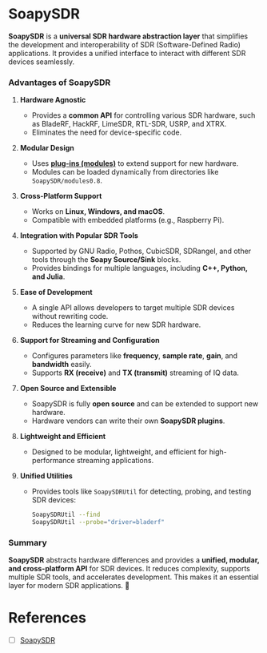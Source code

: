 # SoapySDR

**SoapySDR** is a **universal SDR hardware abstraction layer** that simplifies the development and interoperability of SDR (Software-Defined Radio) applications. It provides a unified interface to interact with different SDR devices seamlessly.

### **Advantages of SoapySDR**

1. **Hardware Agnostic**  
   - Provides a **common API** for controlling various SDR hardware, such as BladeRF, HackRF, LimeSDR, RTL-SDR, USRP, and XTRX.
   - Eliminates the need for device-specific code.

2. **Modular Design**  
   - Uses [**plug-ins (modules)**](modules) to extend support for new hardware.  
   - Modules can be loaded dynamically from directories like `SoapySDR/modules0.8`.

3. **Cross-Platform Support**  
   - Works on **Linux, Windows, and macOS**.  
   - Compatible with embedded platforms (e.g., Raspberry Pi).

4. **Integration with Popular SDR Tools**  
   - Supported by GNU Radio, Pothos, CubicSDR, SDRangel, and other tools through the **Soapy Source/Sink** blocks.  
   - Provides bindings for multiple languages, including **C++, Python, and Julia**.

5. **Ease of Development**  
   - A single API allows developers to target multiple SDR devices without rewriting code.  
   - Reduces the learning curve for new SDR hardware.

6. **Support for Streaming and Configuration**  
   - Configures parameters like **frequency**, **sample rate**, **gain**, and **bandwidth** easily.  
   - Supports **RX (receive)** and **TX (transmit)** streaming of IQ data.

7. **Open Source and Extensible**  
   - SoapySDR is fully **open source** and can be extended to support new hardware.  
   - Hardware vendors can write their own **SoapySDR plugins**.

8. **Lightweight and Efficient**  
   - Designed to be modular, lightweight, and efficient for high-performance streaming applications.

9. **Unified Utilities**  
   - Provides tools like `SoapySDRUtil` for detecting, probing, and testing SDR devices:
     ```bash
     SoapySDRUtil --find
     SoapySDRUtil --probe="driver=bladerf"
     ```

### **Summary**
**SoapySDR** abstracts hardware differences and provides a **unified, modular, and cross-platform API** for SDR devices. It reduces complexity, supports multiple SDR tools, and accelerates development. This makes it an essential layer for modern SDR applications. 🚀

# References

- [ ] [SoapySDR](https://github.com/pothosware/SoapySDR/wiki)
